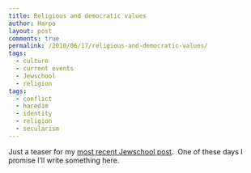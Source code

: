 ```yaml
---
title: Religious and democratic values
author: Harpo
layout: post
comments: true
permalink: /2010/06/17/religious-and-democratic-values/
tags:
  - culture
  - current events
  - Jewschool
  - religion
tags:
  - conflict
  - haredim
  - identity
  - religion
  - secularism
---
```

Just a teaser for my <a href="http://jewschool.com/2010/06/17/23197/haredim-and-israel-compatible/" target="_blank">most recent Jewschool post</a>.  One of these days I promise I&#8217;ll write something here.